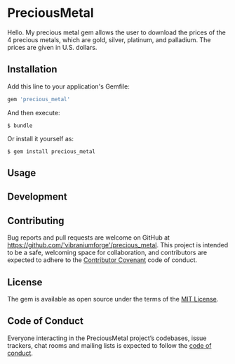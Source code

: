 # PreciousMetal
Hello. My precious metal gem allows the user to download the prices of the 4 precious metals, which are gold, silver, platinum, and palladium. The prices are given in U.S. dollars.

## Installation

Add this line to your application's Gemfile:

```ruby
gem 'precious_metal'
```

And then execute:

    $ bundle

Or install it yourself as:

    $ gem install precious_metal

## Usage

## Development


## Contributing

Bug reports and pull requests are welcome on GitHub at https://github.com/'vibraniumforge'/precious_metal. This project is intended to be a safe, welcoming space for collaboration, and contributors are expected to adhere to the [Contributor Covenant](http://contributor-covenant.org) code of conduct.

## License

The gem is available as open source under the terms of the [MIT License](https://opensource.org/licenses/MIT).

## Code of Conduct

Everyone interacting in the PreciousMetal project’s codebases, issue trackers, chat rooms and mailing lists is expected to follow the [code of conduct](https://github.com/'vibraniumforge'/precious_metal/blob/master/CODE_OF_CONDUCT.md).
